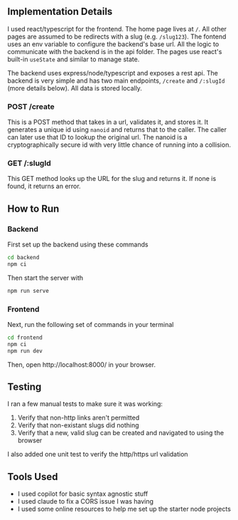## Implementation Details

<!-- Provide a short description of your implementation (technologies used, brief overview of project architecture, etc.) -->

I used react/typescript for the frontend. The home page lives at `/`. All other pages are assumed to be redirects with a slug (e.g. `/slug123`). The fontend uses an env variable to configure the backend's base url. All the logic to communicate with the backend is in the api folder. The pages use react's built-in `useState` and similar to manage state.

The backend uses express/node/typescript and exposes a rest api. The backend is very simple and has two main endpoints, `/create` and `/:slugId` (more details below). All data is stored locally.

### POST /create

This is a POST method that takes in a url, validates it, and stores it. It generates a unique id using `nanoid` and returns that to the caller. The caller can later use that ID to lookup the original url. The nanoid is a cryptographically secure id with very little chance of running into a collision.

### GET /:slugId

This GET method looks up the URL for the slug and returns it. If none is found, it returns an error.

## How to Run

<!--
- Include instructions on how to run your implementation locally. Be sure to include any necessary setup steps, such as installing dependencies, as well as the commands to start the application.
-->

### Backend

First set up the backend using these commands

```sh
cd backend
npm ci
```

Then start the server with

```sh
npm run serve
```

### Frontend

Next, run the following set of commands in your terminal

```sh
cd frontend
npm ci
npm run dev
```

Then, open http://localhost:8000/ in your browser.

## Testing

<!-- Describe how you tested your solution (automated testing, manual testing process, screenshots, etc.) -->

I ran a few manual tests to make sure it was working:

1. Verify that non-http links aren't permitted
1. Verify that non-existant slugs did nothing
1. Verify that a new, valid slug can be created and navigated to using the browser

I also added one unit test to verify the http/https url validation

## Tools Used

<!--
- Describe any tools you used in developing your solution (e.g. ChatGPT for generating ideas and styles)
- Note: The use of AI tools is not discouraged, but they should be used judiciously.
-->

- I used copilot for basic syntax agnostic stuff
- I used claude to fix a CORS issue I was having
- I used some online resources to help me set up the starter node projects
